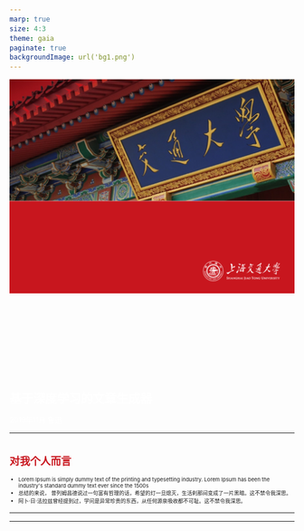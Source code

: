 ```yaml
---
marp: true
size: 4:3
theme: gaia
paginate: true
backgroundImage: url('bg1.png')
---
```


<style gloabl>
section {
  color: black;
}
h1 {
  font-size: 1.5em;
  color: #c8161e;
}
h2 {
  padding: 0.5em 0em 0em 0em;
  font-size: 1.3em;
  color: #c8161e;
}
p,blockquote,ul,ol {
    font-size: 0.66em;
}
</style>

<style scoped>
h1 {padding: 6.5em 0em 0em 0em; color:white;}
p {font-size:0.9em; color:white;}
</style>

![bg](bg.png)
<!--
_paginate: false
_class: lead
-->

# 基于深度学习的文章生成器
2019年11月
鲁迅

---

## 对我个人而言
- Lorem Ipsum is simply dummy text of the printing and typesetting industry. Lorem Ipsum has been the industry's standard dummy text ever since the 1500s 
- 总结的来说， 普列姆昌德说过一句富有哲理的话，希望的灯一旦熄灭，生活刹那间变成了一片黑暗。这不禁令我深思。 
- 阿卜·日·法拉兹曾经提到过，学问是异常珍贵的东西，从任何源泉吸收都不可耻。这不禁令我深思。 


---


---
